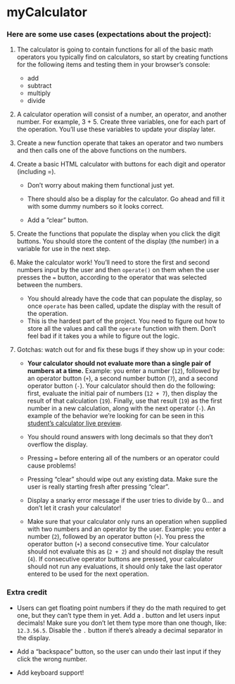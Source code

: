 # myCalculator
### Here are some use cases (expectations about the project):

1. The calculator is going to contain functions for all of the basic math operators you typically find on calculators, so start by creating functions for the following items and testing them in your browser’s console:
    * add
    * subtract
    * multiply
    * divide

2. A calculator operation will consist of a number, an operator, and another number. For example, 3 + 5. Create three variables, one for each part of the operation. You’ll use these variables to update your display later.

3. Create a new function operate that takes an operator and two numbers and then calls one of the above functions on the numbers.

4. Create a basic HTML calculator with buttons for each digit and operator (including =).

    * Don’t worry about making them functional just yet.

    * There should also be a display for the calculator. Go ahead and fill it with some dummy numbers so it looks correct.

    * Add a “clear” button.

5. Create the functions that populate the display when you click the digit buttons. You should store the content of the display (the number) in a variable for use in the next step.

6. Make the calculator work! You’ll need to store the first and second numbers input by the user and then `operate()` on them when the user presses the `=` button, according to the operator that was selected between the numbers.

    * You should already have the code that can populate the display, so once `operate` has been called, update the display with the result of the operation.
    * This is the hardest part of the project. You need to figure out how to store all the values and call the `operate` function with them. Don’t feel bad if it takes you a while to figure out the logic.

7. Gotchas: watch out for and fix these bugs if they show up in your code:

    * **Your calculator should not evaluate more than a single pair of numbers at a time.** Example: you enter a number (`12`), followed by an operator button (`+`), a second number button (`7`), and a second operator button (`-`). Your calculator should then do the following: first, evaluate the initial pair of numbers (`12 + 7`), then display the result of that calculation (`19`). Finally, use that result (`19`) as the first number in a new calculation, along with the next operator (`-`). An example of the behavior we’re looking for can be seen in this [student’s calculator live preview](https://mrbuddh4.github.io/calculator/).

    * You should round answers with long decimals so that they don’t overflow the display.

    * Pressing `=` before entering all of the numbers or an operator could cause problems!

    * Pressing “clear” should wipe out any existing data. Make sure the user is really starting fresh after pressing “clear”.
    * Display a snarky error message if the user tries to divide by 0… and don’t let it crash your calculator!

    * Make sure that your calculator only runs an operation when supplied with two numbers and an operator by the user. Example: you enter a number (`2`), followed by an operator button (`+`). You press the operator button (`+`) a second consecutive time. Your calculator should not evaluate this as (`2 + 2`) and should not display the result (`4`). If consecutive operator buttons are pressed, your calculator should not run any evaluations, it should only take the last operator entered to be used for the next operation.

### Extra credit
* Users can get floating point numbers if they do the math required to get one, but they can’t type them in yet. Add a . button and let users input decimals! Make sure you don’t let them type more than one though, like: `12.3.56.5`. Disable the `.` button if there’s already a decimal separator in the display.

* Add a “backspace” button, so the user can undo their last input if they click the wrong number.

* Add keyboard support!